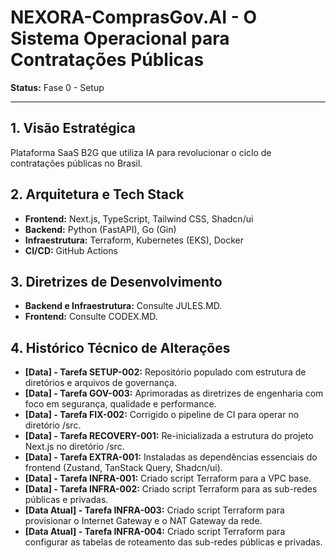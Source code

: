 # NEXORA-ComprasGov.AI - O Sistema Operacional para Contratações Públicas

**Status:** Fase 0 - Setup

---

## 1. Visão Estratégica
Plataforma SaaS B2G que utiliza IA para revolucionar o ciclo de contratações públicas no Brasil.

## 2. Arquitetura e Tech Stack
* **Frontend:** Next.js, TypeScript, Tailwind CSS, Shadcn/ui
* **Backend:** Python (FastAPI), Go (Gin)
* **Infraestrutura:** Terraform, Kubernetes (EKS), Docker
* **CI/CD:** GitHub Actions

## 3. Diretrizes de Desenvolvimento
* **Backend e Infraestrutura:** Consulte JULES.MD.
* **Frontend:** Consulte CODEX.MD.

## 4. Histórico Técnico de Alterações
* **[Data] - Tarefa SETUP-002:** Repositório populado com estrutura de diretórios e arquivos de governança.
* **[Data] - Tarefa GOV-003:** Aprimoradas as diretrizes de engenharia com foco em segurança, qualidade e performance.
* **[Data] - Tarefa FIX-002:** Corrigido o pipeline de CI para operar no diretório /src.
* **[Data] - Tarefa RECOVERY-001:** Re-inicializada a estrutura do projeto Next.js no diretório /src.
* **[Data] - Tarefa EXTRA-001:** Instaladas as dependências essenciais do frontend (Zustand, TanStack Query, Shadcn/ui).
* **[Data] - Tarefa INFRA-001:** Criado script Terraform para a VPC base.
* **[Data] - Tarefa INFRA-002:** Criado script Terraform para as sub-redes públicas e privadas.
* **[Data Atual] - Tarefa INFRA-003:** Criado script Terraform para provisionar o Internet Gateway e o NAT Gateway da rede.
* **[Data Atual] - Tarefa INFRA-004:** Criado script Terraform para configurar as tabelas de roteamento das sub-redes públicas e privadas.
